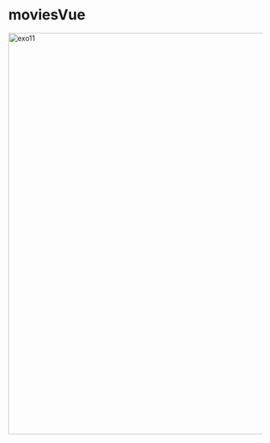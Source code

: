 # moviesVue

<img width="796" alt="exo11" src="https://github.com/Camille-Durand/CoursVue/assets/75265358/191e571b-d38c-4f9b-8f2c-78c6f397ca0b">
